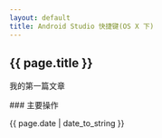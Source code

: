 ```yaml
---
layout: default
title: Android Studio 快捷键(OS X 下)
---
```


<h2>{{ page.title }}</h2>

<p>我的第一篇文章</p>
### 主要操作

<p>{{ page.date | date_to_string }}</p>